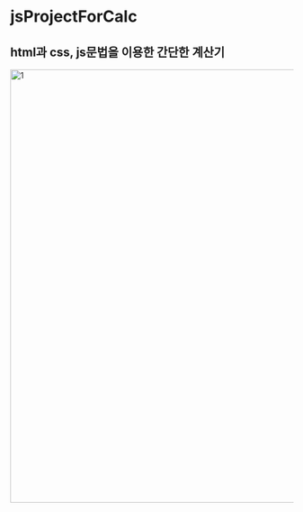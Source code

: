 # jsProjectForCalc


## html과 css, js문법을 이용한 간단한 계산기

<img width="769" alt="1" src="https://user-images.githubusercontent.com/67853629/105349081-897e3c00-5c2c-11eb-8af5-edd70ab91132.PNG">





